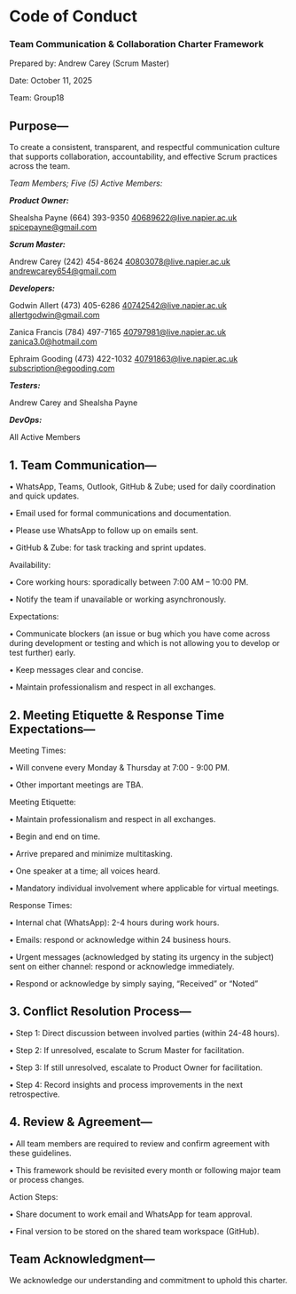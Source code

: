 # Code of Conduct
### Team Communication & Collaboration Charter Framework

Prepared by: Andrew Carey (Scrum Master)

Date: October 11, 2025

Team: Group18

## Purpose—
To create a consistent, transparent, and respectful communication culture that supports collaboration, accountability, and effective Scrum practices across the team.

*Team Members; Five (5) Active Members:*

***Product Owner:***

Shealsha Payne	(664) 393-9350	40689622@live.napier.ac.uk  spicepayne@gmail.com 

***Scrum Master:***

Andrew Carey	(242) 454-8624	40803078@live.napier.ac.uk  andrewcarey654@gmail.com

***Developers:***

Godwin Allert	(473) 405-6286	40742542@live.napier.ac.uk  allertgodwin@gmail.com

Zanica Francis	(784) 497-7165	40797981@live.napier.ac.uk  zanica3.0@hotmail.com

Ephraim Gooding	(473) 422-1032	40791863@live.napier.ac.uk  subscription@egooding.com

***Testers:***	

Andrew Carey and Shealsha Payne

***DevOps:***	

All Active Members

## 1. Team Communication—

•	WhatsApp, Teams, Outlook, GitHub & Zube; used for daily coordination and quick updates.

•	Email used for formal communications and documentation.

•	Please use WhatsApp to follow up on emails sent.

•	GitHub & Zube: for task tracking and sprint updates.

Availability:

•	Core working hours: sporadically between 7:00 AM – 10:00 PM.

•	Notify the team if unavailable or working asynchronously.

Expectations:

•	Communicate blockers (an issue or bug which you have come across during development or testing and which is not allowing you to develop or test further) early.

•	Keep messages clear and concise.

•	Maintain professionalism and respect in all exchanges.


## 2. Meeting Etiquette & Response Time Expectations—

Meeting Times:

•	Will convene every Monday & Thursday at 7:00 - 9:00 PM.

•	Other important meetings are TBA.

Meeting Etiquette:

•	Maintain professionalism and respect in all exchanges.

•	Begin and end on time.

•	Arrive prepared and minimize multitasking.

•	One speaker at a time; all voices heard.

•	Mandatory individual involvement where applicable for virtual meetings.

Response Times:

•	Internal chat (WhatsApp): 2-4 hours during work hours.

•	Emails: respond or acknowledge within 24 business hours.

•	Urgent messages (acknowledged by stating its urgency in the subject) sent on either channel: respond or acknowledge immediately.

•	Respond or acknowledge by simply saying, “Received” or “Noted”


## 3. Conflict Resolution Process—

•	Step 1: Direct discussion between involved parties (within 24-48 hours).

•	Step 2: If unresolved, escalate to Scrum Master for facilitation.

•	Step 3: If still unresolved, escalate to Product Owner for facilitation.

•	Step 4: Record insights and process improvements in the next retrospective.


## 4. Review & Agreement—

•	All team members are required to review and confirm agreement with these guidelines. 

•	This framework should be revisited every month or following major team or process changes.

Action Steps:

•	Share document to work email and WhatsApp for team approval.

•	Final version to be stored on the shared team workspace (GitHub).


## Team Acknowledgment—

We acknowledge our understanding and commitment to uphold this charter.
